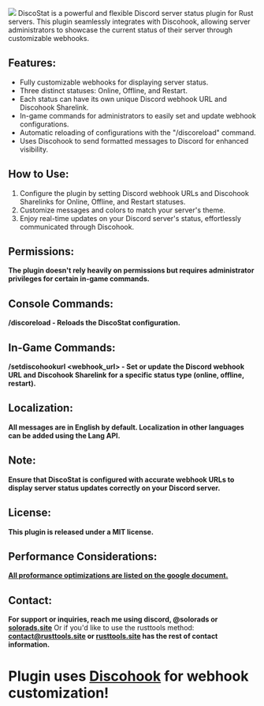 ![](https://i.imgur.com/03Ub9hj.png)
DiscoStat is a powerful and flexible Discord server status plugin for Rust servers. This plugin seamlessly integrates with Discohook, allowing server administrators to showcase the current status of their server through customizable webhooks.

##     Features:
* Fully customizable webhooks for displaying server status.
* Three distinct statuses: Online, Offline, and Restart.
* Each status can have its own unique Discord webhook URL and Discohook Sharelink.
* In-game commands for administrators to easily set and update webhook configurations.
* Automatic reloading of configurations with the "/discoreload" command.
* Uses Discohook to send formatted messages to Discord for enhanced visibility.

##     How to Use:
1. Configure the plugin by setting Discord webhook URLs and Discohook Sharelinks for Online, Offline, and Restart statuses.
2. Customize messages and colors to match your server's theme.
3. Enjoy real-time updates on your Discord server's status, effortlessly communicated through Discohook.

##     Permissions:
**The plugin doesn't rely heavily on permissions but requires administrator privileges for certain in-game commands.**

##    Console Commands:
**/discoreload - Reloads the DiscoStat configuration.**

##    In-Game Commands:
**/setdiscohookurl <type> <webhook_url> <sharelink> - Set or update the Discord webhook URL and Discohook Sharelink for a specific status type (online, offline, restart).**

##    Localization:
**All messages are in English by default. Localization in other languages can be added using the Lang API.**

##     Note:
**Ensure that DiscoStat is configured with accurate webhook URLs to display server status updates correctly on your Discord server.**

##     License:
**This plugin is released under a MIT license.**

##    Performance Considerations:
**[All proformance optimizations are listed on the google document.](https://docs.google.com/document/d/1Nn-ODG3TtUMWdtx3QOVcX3e3F5QdBXSsiLT5sUlyWGY/edit?usp=sharing)**

##     Contact:
**For support or inquiries, reach me using discord, @solorads or [solorads.site](https://solorads.site)** Or if you'd like to use the rusttools method: **contact@rusttools.site or [rusttools.site](https://rusttools.site) has the rest of contact information.**



# Plugin uses [Discohook](https://https://discohook.org/?data=eyJtZXNzYWdlcyI6W3siZGF0YSI6eyJjb250ZW50IjpudWxsLCJlbWJlZHMiOlt7InRpdGxlIjoiVGhhbmsgeW91IGZvciB1c2luZyBEaXNjb1N0YXQsIERpc2NvU3RhdCB3aWxsIGJlIGFwYXJ0IG9mIHJ1c3R0b29scy5zaXRlIHBsdWdpbnMgYnV0IGZvciBub3cgaXMgYW4gb3BlbiBzb3VyY2UgcHJvamVjdCEiLCJjb2xvciI6MjAzMTg3MX1dLCJmaWxlcyI6W3t9XX19XX0) for webhook customization!